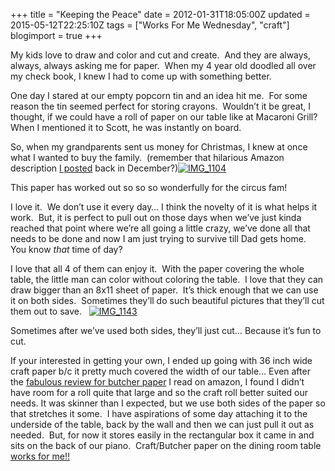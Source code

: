 +++
title = "Keeping the Peace"
date = 2012-01-31T18:05:00Z
updated = 2015-05-12T22:25:10Z
tags = ["Works For Me Wednesday", "craft"]
blogimport = true 
+++

My kids love to draw and color and cut and create.&#160; And they are always, always, always asking me for paper.&#160; When my 4 year old doodled all over my check book, I knew I had to come up with something better.&#160; 

One day I stared at our empty popcorn tin and an idea hit me.&#160; For some reason the tin seemed perfect for storing crayons.&#160; Wouldn’t it be great, I thought, if we could have a roll of paper on our table like at Macaroni Grill?&#160; When I mentioned it to Scott, he was instantly on board.&#160; 

So, when my grandparents sent us money for Christmas, I knew at once what I wanted to buy the family.&#160; (remember that hilarious Amazon description [I posted](http://lifeatthecircus.com/2011/12/14/ever-wonder-why-its-called-butcher-paper/) back in December?)[![IMG_1104](https://latc.s3.amazonaws.com/wp-content/uploads/2012/01/IMG_1104.jpg "IMG_1104")](https://latc.s3.amazonaws.com/wp-content/uploads/2012/01/IMG_1104.jpg)

This paper has worked out so so so wonderfully for the circus fam!

I love it.&#160; We don’t use it every day… I think the novelty of it is what helps it work.&#160; But, it is perfect to pull out on those days when we’ve just kinda reached that point where we’re all going a little crazy, we’ve done all that needs to be done and now I am just trying to survive till Dad gets home.&#160; You know _that_ time of day?

I love that all 4 of them can enjoy it.&#160; With the paper covering the whole table, the little man can color without coloring the table.&#160; I love that they can draw bigger than an 8x11 sheet of paper.&#160; It’s thick enough that we can use it on both sides.&#160; Sometimes they’ll do such beautiful pictures that they’ll cut them out to save.&#160;&#160; [![IMG_1143](https://latc.s3.amazonaws.com/wp-content/uploads/2012/01/IMG_1143.jpg "IMG_1143")](https://latc.s3.amazonaws.com/wp-content/uploads/2012/01/IMG_1143.jpg)

Sometimes after we’ve used both sides, they’ll just cut… Because it’s fun to cut.&#160; 

If your interested in getting your own, I ended up going with 36 inch wide craft paper b/c it pretty much covered the width of our table… Even after the [fabulous review for butcher paper](http://lifeatthecircus.com/2011/12/14/ever-wonder-why-its-called-butcher-paper/) I read on amazon, I found I didn’t have room for a roll quite that large and so the craft roll better suited our needs. It was skinner than I expected, but we use both sides of the paper so that stretches it some.&#160; I have aspirations of some day attaching it to the underside of the table, back by the wall and then we can just pull it out as needed.&#160; But, for now it stores easily in the rectangular box it came in and sits on the back of our piano.&#160; Craft/Butcher paper on the dining room table [works for me!!](http://wearethatfamily.com/features/works-for-me-wednesday/)
